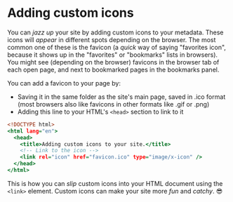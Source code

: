 # Adding custom icons

You can *jazz up* your site by adding custom icons to your metadata.
These icons will *appear* in different spots depending on the browser.
The most common one of these is the favicon
(a *quick* way of saying "favorites icon", because it shows up in the "favorites" or "bookmarks" lists in browsers). You might see (depending on the browser) favicons in the browser tab of each open page,
and next to bookmarked pages in the bookmarks panel.

You can add a favicon to your page by:

- Saving it in the same folder as the site's main page, saved in .ico format
  (most browsers also like favicons in other formats like .gif or .png)
- Adding this line to your HTML's `<head>` section to link to it

```htm
<!DOCTYPE html>
<html lang="en">
  <head>
    <title>Adding custom icons to your site.</title>
    <!-- Link to the icon -->
    <link rel="icon" href="favicon.ico" type="image/x-icon" />
  </head>
</html>
```

This is how you can *slip* custom icons into your HTML document using the `<link>` element.
Custom icons can make your site more *fun* and *catchy*. 😎
